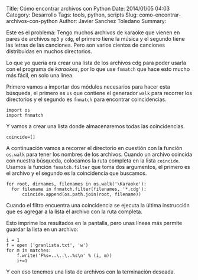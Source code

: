 Title: Cómo encontrar archivos con Python
Date: 2014/01/05 04:03
Category: Desarrollo 
Tags: tools, python, scripts 
Slug: como-encontrar-archivos-con-python
Author: Javier Sanchez Toledano
Summary: 

Este es el problema: Tengo muchos archivos de karaoke que vienen en pares de archivos `mp3` y `cdg`, el primero tiene la música y el segundo tiene las letras de las canciones. Pero son varios cientos de canciones distribuidas en muchos directorios.

Lo que yo quería era crear una lista de los archivos cdg para poder usarla con el programa de *karaokes*, por lo que use `fnmatch` que hace esto mucho más fácil, en solo una línea.

Primero vamos a importar dos módulos necesarios para hacer esta búsqueda, el primero es `os` que contiene el generador `walk` para recorrer los directorios y el segundo es `fnmatch` para encontrar coincidencias.

    import os
    import fnmatch

Y vamos a crear una lista donde almacenaremos todas las coincidencias.

    coincide=[]

A continuación vamos a recorrer el directorio en cuestión con la función `os.walk` para tener los nombres de los archivos. Cuando un archivo coincida con nuestra búsqueda, colocamos la ruta completa en la lista `coincide`. Usamos la función `fnmatch.filter` que toma dos argumentos, el primero es el archivo y el segundo es la coincidencia que buscamos.

    for root, dirnames, filenames in os.walk('\Karaoke'):
      for filename in fnmatch.filter(filenames, '*.cdg'):
          coincide.append(os.path.join(root, filename))
      
Cuando el filtro encuentra una coincidencia se ejecuta la última instrucción que es agregar a la lista el archivo con la ruta completa.

Esto imprime los resultados en la pantalla, pero unas líneas más permite guardar la lista en un archivo:

    i = 1
    f = open ('granlista.txt', 'w')
    for m in matches:
        f.write('F%s=..\..\..%s\n' % (i, m))
        i+=1
        
Y con eso tenemos una lista de archivos con la terminación deseada.
